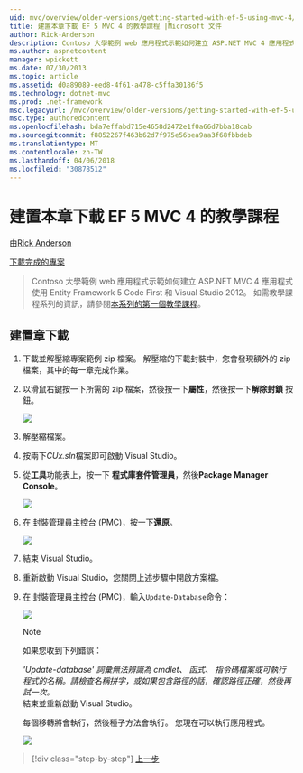 ```yaml
---
uid: mvc/overview/older-versions/getting-started-with-ef-5-using-mvc-4/building-the-ef5-mvc4-chapter-downloads
title: 建置本章下載 EF 5 MVC 4 的教學課程 |Microsoft 文件
author: Rick-Anderson
description: Contoso 大學範例 web 應用程式示範如何建立 ASP.NET MVC 4 應用程式使用 Entity Framework 5 Code First 和 Visual Studio...
ms.author: aspnetcontent
manager: wpickett
ms.date: 07/30/2013
ms.topic: article
ms.assetid: d0a89089-eed8-4f61-a478-c5ffa30186f5
ms.technology: dotnet-mvc
ms.prod: .net-framework
msc.legacyurl: /mvc/overview/older-versions/getting-started-with-ef-5-using-mvc-4/building-the-ef5-mvc4-chapter-downloads
msc.type: authoredcontent
ms.openlocfilehash: bda7effabd715e4658d2472e1f0a66d7bba18cab
ms.sourcegitcommit: f8852267f463b62d7f975e56bea9aa3f68fbbdeb
ms.translationtype: MT
ms.contentlocale: zh-TW
ms.lasthandoff: 04/06/2018
ms.locfileid: "30878512"
---
```

<a name="building-the-chapter-downloads-for-the-ef-5-mvc-4-tutorials"></a>建置本章下載 EF 5 MVC 4 的教學課程
====================
由[Rick Anderson](https://github.com/Rick-Anderson)

[下載完成的專案](http://code.msdn.microsoft.com/Getting-Started-with-dd0e2ed8)

> Contoso 大學範例 web 應用程式示範如何建立 ASP.NET MVC 4 應用程式使用 Entity Framework 5 Code First 和 Visual Studio 2012。 如需教學課程系列的資訊，請參閱[本系列的第一個教學課程](creating-an-entity-framework-data-model-for-an-asp-net-mvc-application.md)。


## <a name="building-the-chapter-downloads"></a>建置章下載

1. 下載並解壓縮專案範例 zip 檔案。 解壓縮的下載封裝中，您會發現額外的 zip 檔案，其中的每一章完成作業。
2. 以滑鼠右鍵按一下所需的 zip 檔案，然後按一下**屬性**，然後按一下**解除封鎖** 按鈕。  
  
    ![](building-the-ef5-mvc4-chapter-downloads/_static/image1.png)
3. 解壓縮檔案。
4. 按兩下*CUx.sln*檔案即可啟動 Visual Studio。
5. 從**工具**功能表上，按一下 **程式庫套件管理員**，然後**Package Manager Console**。  
  
    ![](building-the-ef5-mvc4-chapter-downloads/_static/image2.png)
6. 在 封裝管理員主控台 (PMC)，按一下**還原**。  
  
    ![](building-the-ef5-mvc4-chapter-downloads/_static/image3.png)
7. 結束 Visual Studio。
8. 重新啟動 Visual Studio，您關閉上述步驟中開啟方案檔。
9. 在 封裝管理員主控台 (PMC)，輸入`Update-Database`命令：  
  
    ![](building-the-ef5-mvc4-chapter-downloads/_static/image4.png)  

    > [!NOTE]
    > 如果您收到下列錯誤：  
    >   
    >  *'Update-database' 詞彙無法辨識為 cmdlet、 函式、 指令碼檔案或可執行程式的名稱。請檢查名稱拼字，或如果包含路徑的話，確認路徑正確，然後再試一次。*  
    > 結束並重新啟動 Visual Studio。

    每個移轉將會執行，然後種子方法會執行。 您現在可以執行應用程式。

    ![](building-the-ef5-mvc4-chapter-downloads/_static/image5.png)

> [!div class="step-by-step"]
> [上一步](advanced-entity-framework-scenarios-for-an-mvc-web-application.md)
